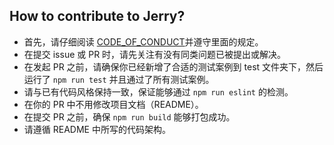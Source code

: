 ## How to contribute to Jerry?

* 首先，请仔细阅读 [CODE_OF_CONDUCT](https://github.com/zhongdeming428/Jerry/blob/master/CODE_OF_CONDUCT.md)并遵守里面的规定。
* 在提交 issue 或 PR 时，请先关注有没有同类问题已被提出或解决。
* 在发起 PR 之前，请确保你已经新增了合适的测试案例到 test 文件夹下，然后运行了 `npm run test` 并且通过了所有测试案例。
* 请与已有代码风格保持一致，保证能够通过 `npm run eslint` 的检测。
* 在你的 PR 中不用修改项目文档（README）。
* 在提交 PR 之前，确保 `npm run build` 能够打包成功。
* 请遵循 README 中所写的代码架构。
